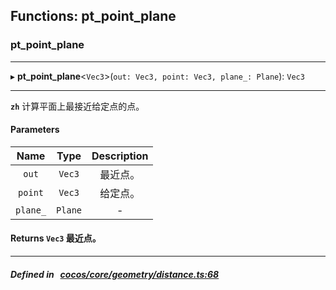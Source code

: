 ## Functions: pt_point_plane

### pt_point_plane


___
▸ **pt_point_plane**<`Vec3`\>(`out: Vec3, point: Vec3, plane_: Plane`): `Vec3`
___


**`zh`** 
计算平面上最接近给定点的点。



#### Parameters

| Name | Type | Description |
| :------: | :------: | :------: |
| `out` | `Vec3` | 最近点。  |
| `point` | `Vec3` | 给定点。  |
| `plane_` | `Plane` | - |

#### Returns `Vec3` 最近点。

___


##### Defined in &nbsp;   [cocos/core/geometry/distance.ts:68](https://github.com/cocos-creator/engine/blob/c7bf6b8a9/cocos/core/geometry/distance.ts#L68)&nbsp;
